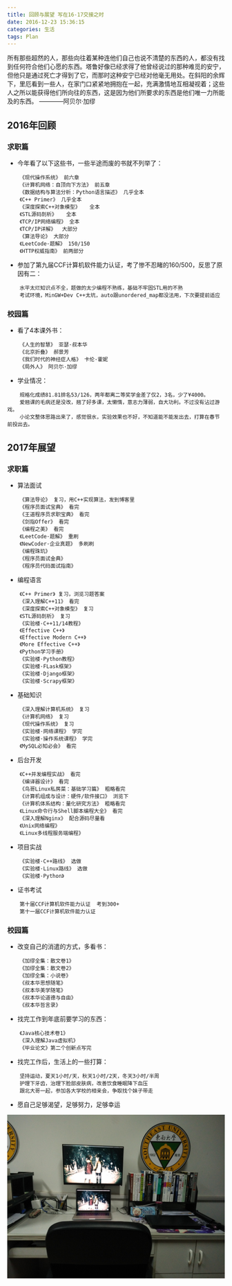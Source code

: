 ```yaml
---
title: 回顾与展望 写在16-17交接之时
date: 2016-12-23 15:36:15
categories: 生活
tags: Plan
---
```

所有那些超然的人，那些向往着某种连他们自己也说不清楚的东西的人，都没有找到任何符合他们心愿的东西。塔鲁好像已经求得了他曾经说过的那种难觅的安宁，但他只是通过死亡才得到了它，而那时这种安宁已经对他毫无用处。在斜阳的余辉下，里厄看到一些人，在家门口紧紧地拥抱在一起，充满激情地互相凝视着；这些人之所以能获得他们所向往的东西，这是因为他们所要求的东西是他们唯一力所能及的东西。
						————阿贝尔·加缪

<!--more-->

## 2016年回顾

### 求职篇

- 今年看了以下这些书，一些半途而废的书就不列举了：

```
	《现代操作系统》 前六章
	《计算机网络：自顶向下方法》 前五章
	《数据结构与算法分析：Python语言描述》 几乎全本
	《C++ Primer》 几乎全本
	《深度探索C++对象模型》	全本
	《STL源码剖析》	全本
	《TCP/IP网络编程》 全本
	《TCP/IP详解》	大部分
	《算法导论》 大部分
	《LeetCode·题解》 150/150
	《HTTP权威指南》 前两部分
```

- 参加了第九届CCF计算机软件能力认证，考了惨不忍睹的160/500，反思了原因有二：

```
	水平太烂知识点不全，题做的太少编程不熟练，基础不牢固STL用的不熟
	考试环境，MinGW+Dev C++太坑，auto跟unordered_map都没法用，下次要提前适应
```
	
### 校园篇

- 看了4本课外书：

```
	《人生的智慧》 亚瑟·叔本华
	《北京折叠》 郝景芳
	《我们时代的神经症人格》 卡伦·霍妮
	《局外人》 阿贝尓·加缪
```

- 学业情况：

```
	规格化成绩81.81排名53/126，两年都离二等奖学金差了仅2，3名，少了¥4000。
	爱翘课的毛病还是没改，翘了好多课，太懒惰，意志力薄弱，自大功利。不过没有沾过游戏。
	小论文整体思路出来了，感觉很水，实验效果也不好，不知道能不能发出去，打算在春节前投出去。
```



## 2017年展望

### 求职篇

- 算法面试

```
	《算法导论》 复习，用C++实现算法，发到博客里
	《程序员面试宝典》 看完
	《王道程序员求职宝典》 看完
	《剑指Offer》 看完
	《编程之美》 看完
	《LeetCode·题解》 重刷
	《NewCoder·企业真题》 多刷刷
	《编程珠玑》
	《程序员面试金典》
	《程序员代码面试指南》
```

- 编程语言

```
	《C++ Primer》 复习，浏览习题答案
	《深入理解C++11》 看完
	《深度探索C++对象模型》 复习
	《STL源码剖析》 复习
	《实验楼·C++11/14教程》
	《Effective C++》	
	《Effective Modern C++》
	《More Effective C++》
	《Python学习手册》
	《实验楼·Python教程》
	《实验楼·FLask框架》
	《实验楼·Django框架》
	《实验楼·Scrapy框架》
```

- 基础知识

```
	《深入理解计算机系统》 复习
	《计算机网络》 复习
	《现代操作系统》 复习
	《实验楼·网络课程》 学完
	《实验楼·操作系统课程》 学完
	《MySQL必知必会》 看完
```

- 后台开发

```
	《C++并发编程实战》 看完
	《编译器设计》 看完
	《鸟哥Linux私房菜：基础学习篇》 粗略看完
	《计算机组成与设计：硬件/软件接口》 浏览下
	《计算机体系结构：量化研究方法》 粗略看完
	《Linux命令行与Shell脚本编程大全》 看完
	《深入理解Nginx》 配合源码尽量看
	《Unix网络编程》
	《Linux多线程服务端编程》
```

- 项目实战

```
	《实验楼·C++路线》 选做
	《实验楼·Linux路线》 选做
	《实验楼·Python》
```
	
- 证书考试

```
	第十届CCF计算机软件能力认证  考到300+
	第十一届CCF计算机软件能力认证
```

### 校园篇

- 改变自己的消遣的方式，多看书：

```
	《加缪全集：散文卷1》
	《加缪全集：散文卷2》
	《加缪全集：小说卷》
	《叔本华思想随笔》
	《叔本华美学随笔》
	《叔本华论道德与自由》
	《叔本华哲言录》
```

- 找完工作到年底前要学习的东西：

```
	《Java核心技术卷1》
	《深入理解Java虚拟机》
	《毕业论文》第二个创新点写完
```

- 找完工作后，生活上的一些打算：

```
	坚持运动，夏天1小时/天，秋天1小时/2天，冬天3小时/半周
	护理下牙齿，治理下脸部皮肤病，改善饮食睡眠降下血压
	跟北大哥一起，参加各大学校的相亲会，争取找个妹子带走
```

- 愿自己足够渴望，足够努力，足够幸运

![](https://github.com/SoaringhawkCheng/blog-materials/blob/master/201612/images/5.jpg?raw=true)